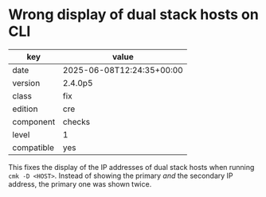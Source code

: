 [//]: # (werk v2)
# Wrong display of dual stack hosts on CLI

key        | value
---------- | ---
date       | 2025-06-08T12:24:35+00:00
version    | 2.4.0p5
class      | fix
edition    | cre
component  | checks
level      | 1
compatible | yes

This fixes the display of the IP addresses of dual stack hosts when running `cmk -D <HOST>`.
Instead of showing the primary _and_ the secondary IP address, the primary one was shown twice.
